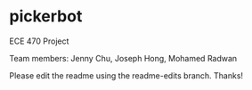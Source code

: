 # pickerbot
ECE 470 Project 

Team members: Jenny Chu, Joseph Hong, Mohamed Radwan

Please edit the readme using the readme-edits branch. Thanks!
